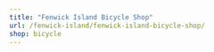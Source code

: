 ```yaml
---
title: "Fenwick Island Bicycle Shop"
url: /fenwick-island/fenwick-island-bicycle-shop/
shop: bicycle
---
```

